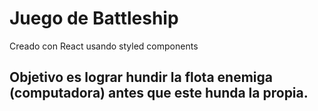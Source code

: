 # Juego de Battleship

Creado con React usando styled components

## Objetivo es lograr hundir la flota enemiga (computadora) antes que este hunda la propia.
